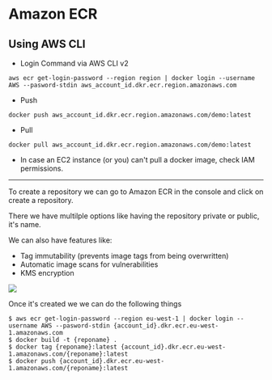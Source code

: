 # Amazon ECR

## Using AWS CLI

- Login Command via AWS CLI v2

```console
aws ecr get-login-password --region region | docker login --username AWS --pasword-stdin aws_account_id.dkr.ecr.region.amazonaws.com
```

- Push

```console
docker push aws_account_id.dkr.ecr.region.amazonaws.com/demo:latest
```

- Pull

```
docker pull aws_account_id.dkr.ecr.region.amazonaws.com/demo:latest
```

- In case an EC2 instance (or you) can't pull a docker image, check IAM permissions.


---

To create a repository we can go to Amazon ECR in the console and click on create a repository.

There we have multilple options like having the repository private or public, it's name.

We can also have features like:
- Tag immutability (prevents image tags from being overwritten)
- Automatic image scans for vulnerabilities
- KMS encryption

![](2022-04-20-11-19-43.png)

Once it's created we we can do the following things

```console
$ aws ecr get-login-password --region eu-west-1 | docker login --username AWS --pasword-stdin {account_id}.dkr.ecr.eu-west-1.amazonaws.com
$ docker build -t {reponame} .
$ docker tag {reponame}:latest {account_id}.dkr.ecr.eu-west-1.amazonaws.com/{reponame}:latest
$ docker push {account_id}.dkr.ecr.eu-west-1.amazonaws.com/{reponame}:latest
```